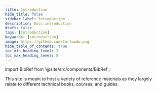```yaml
---
title: Introduction
hide_title: false
sidebar_label: Introduction
description: Docs introduction
draft: false
tags: [Introduction]
keywords: [introduction]
image: https://github.com/farlowdw.png
hide_table_of_contents: true
toc_min_heading_level: 2
toc_max_heading_level: 5
---
```


import BibRef from '@site/src/components/BibRef';

This site is meant to host a variety of reference materials as they largely relate to different technical books, courses, and guides.